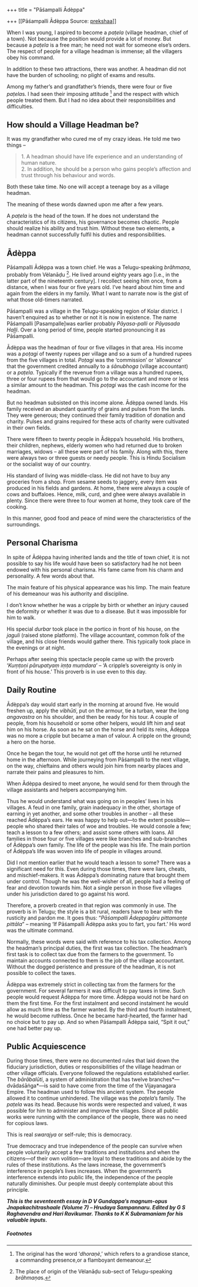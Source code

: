 +++
title = "Pāśampalli Ādèppa"

+++
[[Pāśampalli Ādèppa	Source: [prekshaa](https://www.prekshaa.in/pashampalli-adeppa)]]

<div class="field field-name-body field-type-text-with-summary field-label-hidden">

<div class="field-items">

<div class="field-item even" property="content:encoded">

When I was young, I aspired to become a *paṭela* (village headman, chief of a town). Not because the position would provide a lot of money. But because a *paṭela* is a free man; he need not wait for someone else’s orders. The respect of people for a village headman is immense; all the villagers obey his command.

In addition to these two attractions, there was another. A headman did not have the burden of schooling; no plight of exams and results.

Among my father’s and grandfather’s friends, there were four or five *paṭela*s. I had seen their imposing attitude
[^18.1] and the respect with which people treated them. But I had no idea about their responsibilities and difficulties.

## How should a Village Headman be?

It was my grandfather who cured me of my crazy ideas. He told me two things –

> 1\. A headman should have life experience and an understanding of human nature.   
> 2\. In addition, he should be a person who gains people’s affection and trust through his behaviour and words.

Both these take time. No one will accept a teenage boy as a village headman.

The meaning of these words dawned upon me after a few years.

A *paṭela* is the head of the town. If he does not understand the characteristics of its citizens, his governance becomes chaotic. People should realize his ability and trust him. Without these two elements, a headman cannot successfully fulfil his duties and responsibilities.

## Ādèppa

Pāśampalli Ādèppa was a town chief. He was a Telugu-speaking *brāhmaṇa*, probably from Vèlanāḍu
[^18.2]. He lived around eighty years ago \[i.e., in the latter part of the nineteenth century\]. I recollect seeing him once, from a distance, when I was four or five years old. I’ve heard about him time and again from the elders in my family. What I want to narrate now is the gist of what those old-timers narrated.

Pāśampalli was a village in the Telugu-speaking region of Kolar district. I haven’t enquired as to whether or not it is now in existence. The name Pāśampalli \[Pasampalle\]was earlier probably *Pāyasa-palli* or *Pāyasada Haḻḻi*. Over a long period of time, people started pronouncing it as Pāśampalli.

Ādèppa was the headman of four or five villages in that area. His income was a *poṭagi* of twenty rupees per village and so a sum of a hundred rupees from the five villages in total. *Poṭagi* was the ‘commission’ or 'allowance' that the government credited annually to a *śānubhoga* (village accountant) or a *paṭela*. Typically if the revenue from a village was a hundred rupees, three or four rupees from that would go to the accountant and more or less a similar amount to the headman. This *poṭagi* was the cash income for the headman.

But no headman subsisted on this income alone. Ādèppa owned lands. His family received an abundant quantity of grains and pulses from the lands. They were generous; they continued their family tradition of donation and charity. Pulses and grains required for these acts of charity were cultivated in their own fields.

There were fifteen to twenty people in Ādèppa’s household. His brothers, their children, nephews, elderly women who had returned due to broken marriages, widows – all these were part of his family. Along with this, there were always two or three guests or needy people. This is Hindu Socialism or the socialist way of our country.

His standard of living was middle-class. He did not have to buy any groceries from a shop. From sesame seeds to jaggery, every item was produced in his fields and gardens. At home, there were always a couple of cows and buffaloes. Hence, milk, curd, and ghee were always available in plenty. Since there were three to four women at home, they took care of the cooking.

In this manner, good food and peace of mind were the characteristics of the surroundings.

## Personal Charisma

In spite of Ādèppa having inherited lands and the title of town chief, it is not possible to say his life would have been so satisfactory had he not been endowed with his personal charisma. His fame came from his charm and personality. A few words about that.

The main feature of his physical appearance was his limp. The main feature of his demeanour was his authority and discipline.

I don’t know whether he was a cripple by birth or whether an injury caused the deformity or whether it was due to a disease. But it was impossible for him to walk.

His special *durbar* took place in the portico in front of his house, on the *jaguli* (raised stone platform). The village accountant, common folk of the village, and his close friends would gather there. This typically took place in the evenings or at night.

Perhaps after seeing this spectacle people came up with the proverb ‘*Kuṃṭoṇi pārupatyaṃ iṃṭa muṃdara*’ – ‘A cripple’s sovereignty is only in front of his house.’ This proverb is in use even to this day.

## Daily Routine

Ādèppa’s day would start early in the morning at around five. He would freshen up, apply the *vibhūti*, put on the armour, tie a turban, wear the long *angavastra* on his shoulder, and then be ready for his tour. A couple of people, from his household or some other helpers, would lift him and seat him on his horse. As soon as he sat on the horse and held its reins, Ādèppa was no more a cripple but became a man of valour. A cripple on the ground; a hero on the horse.

Once he began the tour, he would not get off the horse until he returned home in the afternoon. While journeying from Pāśampalli to the next village, on the way, chieftains and others would join him from nearby places and narrate their pains and pleasures to him.

When Ādèppa desired to meet anyone, he would send for them through the village assistants and helpers accompanying him.

Thus he would understand what was going on in peoples’ lives in his villages. A feud in one family, grain inadequacy in the other, shortage of earning in yet another, and some other troubles in another – all these reached Ādèppa’s ears. He was happy to help out—to the extent possible—people who shared their tales of woe and troubles. He would console a few; teach a lesson to a few others; and assist some others with loans. All families in those four or five villages were like branches and sub-branches of Ādèppa’s own family. The life of the people was his life. The main portion of Ādèppa’s life was woven into life of people in villages around.

Did I not mention earlier that he would teach a lesson to some? There was a significant need for this. Even during those times, there were liars, cheats, and mischief-makers. It was Ādèppa’s dominating nature that brought them under control. Though he was the well-wisher of all, people had a feeling of fear and devotion towards him. Not a single person in those five villages under his jurisdiction dared to go against his word.

Therefore, a proverb created in that region was commonly in use. The proverb is in Telugu; the style is a bit rural, readers have to bear with the rusticity and pardon me. It goes thus: “*Pāśampalli Ādeppagāru pittamaṇṭe pittāla*” – meaning ‘If Pāśampalli Ādèppa asks you to fart, you fart.’ His word was the ultimate command.

Normally, these words were said with reference to his tax collection. Among the headman’s principal duties, the first was tax collection. The headman’s first task is to collect tax due from the farmers to the government. To maintain accounts connected to them is the job of the village accountant. Without the dogged peristence and pressure of the headman, it is not possible to collect the taxes.

Ādèppa was extremely strict in collecting tax from the farmers for the government. For several farmers it was difficult to pay taxes in time. Such people would request Ādèppa for more time. Ādèppa would not be hard on them the first time. For the first instalment and second instalment he would allow as much time as the farmer wanted. By the third and fourth instalment, he would become ruthless. Once he became hard-hearted, the farmer had no choice but to pay up. And so when Pāśampalli Ādèppa said, “Spit it out,” one had better pay up.

## Public Acquiescence

During those times, there were no documented rules that laid down the fiduciary jurisdiction, duties or responsibilities of the village headman or other village officials. Everyone followed the regulations established earlier. The *bārābalūti*, a system of administration that has twelve branches*—dvādaśāṅga*—is said to have come from the time of the Vijayanagara Empire. The headman used to follow this ancient system. The people allowed it to continue unhindered. The village was the *paṭela*’s family. The *paṭela* was its head. Because his words were respected and valued, it was possible for him to administer and improve the villages. Since all public works were running with the compliance of the people, there was no need for copious laws.

This is real *swarajya* or self-rule; this is democracy.

True democracy and true independence of the people can survive when people voluntarily accept a few traditions and institutions and when the citizens—of their own volition—are loyal to these traditions and abide by the rules of these institutions. As the laws increase, the government’s interference in people’s lives increases. When the government’s interference extends into public life, the independence of the people naturally diminishes. Our people must deeply contemplate about this principle.

***This is the seventeenth essay in D V Gundappa’s magnum-opus Jnapakachitrashaale (Volume 7) – Hrudaya Sampannaru. Edited by G S Raghavendra and Hari Ravikumar. Thanks to K K Subramaniam for his valuable inputs.***

##### Footnotes


[^18.1]: The original has the word ‘*dhoraṇè*,’ which refers to a grandiose stance, a commanding presence,or a flamboyant demeanour.


[^18.2]: The place of origin of the Vèlanāḍu sub-sect of Telugu-speaking *brāhmaṇa*s.

</div>

</div>

</div>
